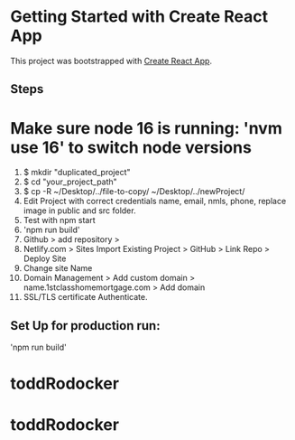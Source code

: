 # Getting Started with Create React App

This project was bootstrapped with [Create React App](https://github.com/facebook/create-react-app).

## Steps

# Make sure node 16 is running: 'nvm use 16' to switch node versions

1. $ mkdir "duplicated_project"
2. $ cd "your_project_path"
3. $ cp -R ~/Desktop/../file-to-copy/ ~/Desktop/../newProject/
4. Edit Project with correct credentials name, email, nmls, phone, replace image in public and src folder.
5. Test with npm start
6. 'npm run build'
7. Github > add repository >
8. Netlify.com > Sites Import Existing Project > GitHub > Link Repo > Deploy Site
9. Change site Name
10. Domain Management > Add custom domain > name.1stclasshomemortgage.com > Add domain
11. SSL/TLS certificate Authenticate.

## Set Up for production run:

'npm run build'
# toddRodocker
# toddRodocker
